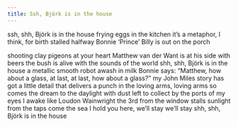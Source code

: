 ```yaml
---
title: Ssh, Björk is in the house
---
```


ssh, shh, Björk is in the house frying eggs in the kitchen it’s a metaphor, I think, for birth stalled halfway Bonnie ‘Prince’ Billy is out on the porch

shooting clay pigeons at your heart Matthew van der Want is at his side with beers the bush is alive with the sounds of the world shh, shh, Björk is in the house a metallic smooth robot awash in milk Bonnie says: “Matthew, how about a glass, at last, at last, how about a glass?” my John Miles story has got a little detail that delivers a punch in the loving arms, loving arms so comes the dream to the daylight with dust left to collect by the ports of my eyes I awake like Loudon Wainwright the 3rd from the window stalls sunlight from the taps come the sea I hold you here, we’ll stay we’ll stay shh, shh, Björk is in the house
